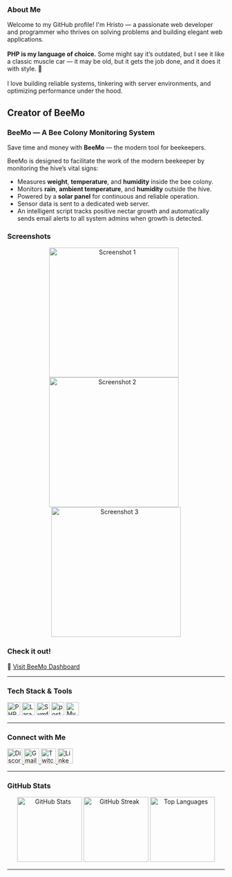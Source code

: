 ### About Me

<p align="left">
  Welcome to my GitHub profile! I'm Hristo — a passionate web developer and programmer who thrives on solving problems and building elegant web applications.<br><br>
  <strong>PHP is my language of choice.</strong> Some might say it’s outdated, but I see it like a classic muscle car — it may be old, but it gets the job done, and it does it with style. 🚀<br><br>
  I love building reliable systems, tinkering with server environments, and optimizing performance under the hood.
</p>


## Creator of BeeMo

### BeeMo — A Bee Colony Monitoring System

Save time and money with **BeeMo** — the modern tool for beekeepers.

BeeMo is designed to facilitate the work of the modern beekeeper by monitoring the hive’s vital signs:

- Measures **weight**, **temperature**, and **humidity** inside the bee colony.
- Monitors **rain**, **ambient temperature**, and **humidity** outside the hive.
- Powered by a **solar panel** for continuous and reliable operation.
- Sensor data is sent to a dedicated web server.
- An intelligent script tracks positive nectar growth and automatically sends email alerts to all system admins when growth is detected.


### Screenshots
<p align="center">
  <img src="https://github.com/user-attachments/assets/4d9240e1-9309-4c6b-a9ff-d75e9910787a" alt="Screenshot 1" width="300" style="margin-right:10px;" />
  <img src="https://github.com/user-attachments/assets/17f9a57c-9cf8-49c4-8848-57207c8436c5" alt="Screenshot 2" width="300" style="margin-right:10px;" />
  <img src="https://github.com/user-attachments/assets/b3966c04-e8fe-4eb2-a19c-4f33878545d8" alt="Screenshot 3" width="300" />
</p>

###  Check it out!

🔗 [Visit BeeMo Dashboard](https://beemo.balikgstudio.eu/)



---

### Tech Stack & Tools

<div align="left">
  <img src="https://cdn.jsdelivr.net/gh/devicons/devicon/icons/php/php-original.svg" height="30" alt="PHP" />
  <img src="https://cdn.jsdelivr.net/gh/devicons/devicon/icons/laravel/laravel-original.svg" height="30" alt="Laravel" />
   <img src="https://cdn.jsdelivr.net/gh/devicons/devicon/icons/symfony/symfony-original.svg" height="30" alt="Symfony" />
  <img src="https://cdn.jsdelivr.net/gh/devicons/devicon/icons/postgresql/postgresql-original.svg" height="30" alt="postgresql" />
  <img src="https://cdn.jsdelivr.net/gh/devicons/devicon/icons/mysql/mysql-original.svg" height="30" alt="MySQL" />
</div>

---

### Connect with Me

<div align="left">
  <a href="https://discord.gg/s7kjxdXNV6" target="_blank">
    <img src="https://img.shields.io/static/v1?message=Discord&logo=discord&label=&color=7289DA&logoColor=white&style=for-the-badge" height="35" alt="Discord" />
  </a>
  <a href="mailto:h.sabev.business@gmail.com" target="_blank">
    <img src="https://img.shields.io/static/v1?message=Gmail&logo=gmail&label=&color=D14836&logoColor=white&style=for-the-badge" height="35" alt="Gmail" />
  </a>
  <a href="https://www.twitch.tv/foxyball" target="_blank">
    <img src="https://img.shields.io/static/v1?message=Twitch&logo=twitch&label=&color=9146FF&logoColor=white&style=for-the-badge" height="35" alt="Twitch" />
  </a>
  <a href="https://www.linkedin.com/in/hristo-sabev-2951b1242/" target="_blank">
    <img src="https://img.shields.io/static/v1?message=LinkedIn&logo=linkedin&label=&color=0077B5&logoColor=white&style=for-the-badge" height="35" alt="LinkedIn" />
  </a>
</div>

---

### GitHub Stats

<div align="center">
  <img src="https://github-readme-stats.vercel.app/api?username=foxyball&show_icons=true&count_private=true&theme=dracula&hide_border=false&custom_title=Stats" height="150" alt="GitHub Stats" />
  <img src="https://streak-stats.demolab.com?user=foxyball&theme=dracula&hide_border=false&border_radius=5" height="150" alt="GitHub Streak" />
  <img src="https://github-readme-stats.vercel.app/api/top-langs?username=foxyball&layout=compact&langs_count=5&theme=dracula&hide_border=false" height="150" alt="Top Languages" />
</div>

---
